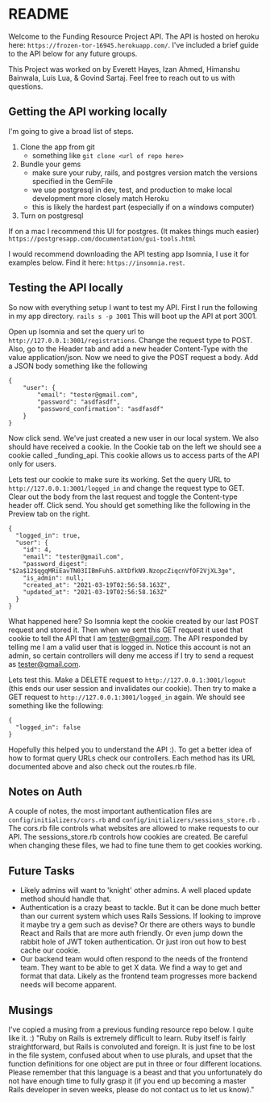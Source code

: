 # README #

Welcome to the Funding Resource Project API. The API is hosted on heroku here: `https://frozen-tor-16945.herokuapp.com/`. I've included a brief guide to the API below for any future groups.

This Project was worked on by Everett Hayes, Izan Ahmed, Himanshu Bainwala, Luis Lua, & Govind Sartaj. Feel free to reach out to us with questions.

## Getting the API working locally ##

I'm going to give a broad list of steps.
1. Clone the app from git
    - something like ```git clone <url of repo here>```
2. Bundle your gems
    - make sure your ruby, rails, and postgres version match the versions specified in the GemFile
    - we use postgresql in dev, test, and production to make local development more closely match Heroku
    - this is likely the hardest part (especially if on a windows computer)
3. Turn on postgresql

If on a mac I recommend this UI for postgres. (It makes things much easier) `https://postgresapp.com/documentation/gui-tools.html`

I would recommend downloading the API testing app Isomnia, I use it for examples below. Find it here: `https://insomnia.rest`.

## Testing the API locally ##

So now with everything setup I want to test my API. First I run the following in my app directory. `rails s -p 3001` This will boot up the API at port 3001. 

Open up Isomnia and set the query url to `http://127.0.0.1:3001/registrations`. Change the request type to POST. Also, go to the Header tab and add a new header Content-Type with the value application/json. Now we need to give the POST request a body. Add a JSON body something like the following

```
{
	"user": {
		"email": "tester@gmail.com",
		"password": "asdfasdf",
		"password_confirmation": "asdfasdf"
	}
}
```

Now click send. We've just created a new user in our local system. We also should have received a cookie. In the Cookie tab on the left we should see a cookie called _funding_api. This cookie allows us to access parts of the API only for users.

Lets test our cookie to make sure its working. Set the query URL to `http://127.0.0.1:3001/logged_in` and change the request type to GET. Clear out the body from the last request and toggle the Content-type header off. Click send. You should get something like the following in the Preview tab on the right.

```
{
  "logged_in": true,
  "user": {
    "id": 4,
    "email": "tester@gmail.com",
    "password_digest": "$2a$12$qgqMRiEavTN03IIBmFuh5.aXtDfkN9.NzopcZiqcnVfOF2VjXL3ge",
    "is_admin": null,
    "created_at": "2021-03-19T02:56:58.163Z",
    "updated_at": "2021-03-19T02:56:58.163Z"
  }
}
```

What happened here? So Isomnia kept the cookie created by our last POST request and stored it. Then when we sent this GET request it used that cookie to tell the API that I am tester@gmail.com. The API responded by telling me I am a valid user that is logged in. Notice this account is not an admin, so certain controllers will deny me access if I try to send a request as tester@gmail.com.

Lets test this. Make a DELETE request to `http://127.0.0.1:3001/logout` (this ends our user session and invalidates our cookie). Then try to make a GET request to `http://127.0.0.1:3001/logged_in` again. We should see something like the following:

```
{
  "logged_in": false
}
```

Hopefully this helped you to understand the API :). To get a better idea of how to format query URLs check our controllers. Each method has its URL documented above and also check out the routes.rb file.

## Notes on Auth ##

A couple of notes, the most important authentication files are `config/initializers/cors.rb` and `config/initializers/sessions_store.rb` . The cors.rb file controls what websites are allowed to make requests to our API. The sessions_store.rb controls how cookies are created. Be careful when changing these files, we had to fine tune them to get cookies working. 

## Future Tasks ##

- Likely admins will want to 'knight' other admins. A well placed update method should handle that.
- Authentication is a crazy beast to tackle. But it can be done much better than our current system which uses Rails Sessions. If looking to improve it maybe try a gem such as devise? Or there are others ways to bundle React and Rails that are more auth friendly. Or even jump down the rabbit hole of JWT token authentication. Or just iron out how to best cache our cookie.
- Our backend team would often respond to the needs of the frontend team. They want to be able to get X data. We find a way to get and format that data. Likely as the frontend team progresses more backend needs will become apparent.

## Musings ##

I've copied a musing from a previous funding resource repo below. I quite like it. :) "Ruby on Rails is extremely difficult to learn. Ruby itself is fairly straightforward, but Rails is convoluted and foreign. It is just fine to be lost in the file system, confused about when to use plurals, and upset that the function definitions for one object are put in three or four different locations. Please remember that this language is a beast and that you unfortunately do not have enough time to fully grasp it (if you end up becoming a master Rails developer in seven weeks, please do not contact us to let us know)."

